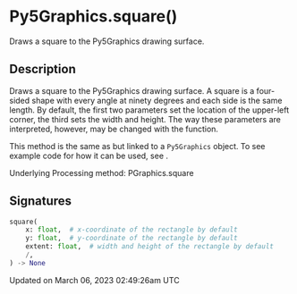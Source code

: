 # Py5Graphics.square()

Draws a square to the Py5Graphics drawing surface.

## Description

Draws a square to the Py5Graphics drawing surface. A square is a four-sided shape with every angle at ninety degrees and each side is the same length. By default, the first two parameters set the location of the upper-left corner, the third sets the width and height. The way these parameters are interpreted, however, may be changed with the [](py5graphics_rect_mode) function.

This method is the same as [](sketch_square) but linked to a `Py5Graphics` object. To see example code for how it can be used, see [](sketch_square).

Underlying Processing method: PGraphics.square

## Signatures

```python
square(
    x: float,  # x-coordinate of the rectangle by default
    y: float,  # y-coordinate of the rectangle by default
    extent: float,  # width and height of the rectangle by default
    /,
) -> None
```

Updated on March 06, 2023 02:49:26am UTC
